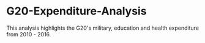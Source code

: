 # G20-Expenditure-Analysis
This analysis highlights the G20's military, education and health expenditure from 2010 - 2016.
